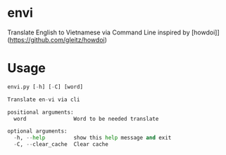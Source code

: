 # envi
Translate English to Vietnamese via Command Line inspired by [howdoi]](https://github.com/gleitz/howdoi)

# Usage
```python
envi.py [-h] [-C] [word]

Translate en-vi via cli

positional arguments:
  word               Word to be needed translate

optional arguments:
  -h, --help         show this help message and exit
  -C, --clear_cache  Clear cache
```
